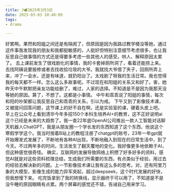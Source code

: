 ```yaml
---
title: J🕊️2025年3月3日
date: 2025-03-03 10:48:09
tags:
- drama

---
```


好累啊。果然和阳姐之间还是有隔阂了，但原因是因为我路过教学楼没等她，通过这件事我发现我的朋友和我都挺敏感的，人挺好但特别注意细节考虑很多，也让我反思自己做事情的方式还是得要多考虑一些其他人的感受。哄人、解释原因太累了。
去上课前发生了很戏剧化的事情，我的卡套掉厕所洞了，看着还能捞上来。去找阿姨说要报修或者去找收拾垃圾的大爷。我就找大爷借了夹子，回厕所弄上来，冲了一会水，还是有味道，就扔阳台了。太戏剧了呀我的生活日常。我也觉得我的每天都不一样。怎么这么多故事呢。不过现在和阳姐的关系又和好了。害，她昨天中午默默把亲友功能给删了，难过，人家的选择。不知道是不是因为我那天没等她的原因。算了，不想了。这都是小事情。
中午和乖乖说了阳姐的事情，每次和阳的吵架都让我反思自己和乖乖的关系，引以为戒。
下午又到了影像技术课，又被提问回答问题，这节课上的好不自在啊，还是实验室的课，硬着头皮上吧。
早上在公众号上看到清华今年多招150个本科生培养AI+的教育，这不正好说明ai这个已经是未来的大趋势了。我一查22年底OpenAI公司推出一款人工智能对话聊天机器人ChatGPT，我是从朋友圈一个学长发的东西知道了这个东西，他说这个寒假学学这个。我当时按着B站上的教程注册了chatgpt的账号，23年一年gpt就开始爆发式发展了，不断地有各种AI出现，不断地融入到现在的日常生活中，到了今天。不过两年多的时间，生活发生了翻天覆地的变化。我好像更多地依赖于AI，但这种感觉很奇怪。
确实，互联网的发展导致网络上积攒了好多好多的资料，感觉AI就是对这些资料梳理总结，生成我们所需要的东西，有点类似于经验，用过去的经验去解决新的问题。上一节影像技术课让我有这么多的思考。对，还有阿里万象的大模型，影像生成的能力异军突起，超过deepseek，这个时代发展的好快，但我想慢下来。
吃完饭拿到了我的转换线，显示器终于可以用了，不知道是不是没午睡的原因眼睛有点累。两个屏幕的感觉还不错，告诫自己用来学习。